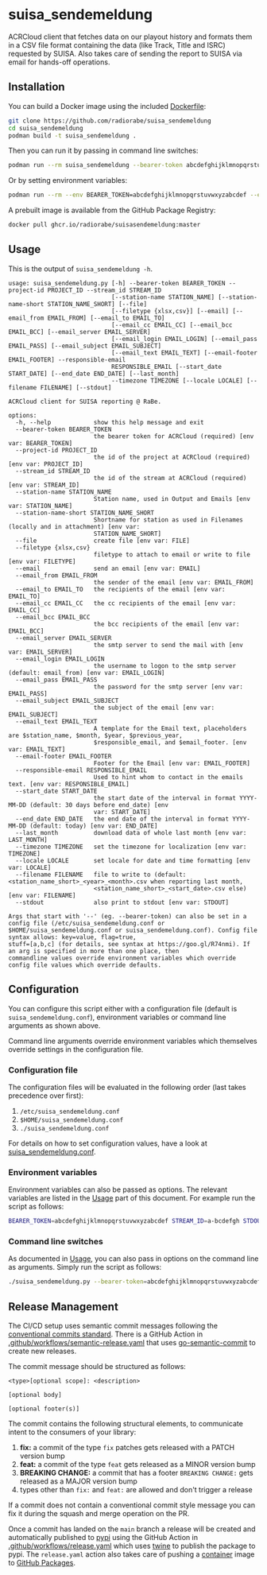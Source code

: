 # suisa_sendemeldung

ACRCloud client that fetches data on our playout history and formats them in a CSV file format containing the data (like Track, Title and ISRC) requested by SUISA. Also takes care of sending the report to SUISA via email for hands-off operations.

## Installation

You can build a Docker image using the included [Dockerfile](Dockerfile):

```bash
git clone https://github.com/radiorabe/suisa_sendemeldung
cd suisa_sendemeldung
podman build -t suisa_sendemeldung .
```

Then you can run it by passing in command line switches:

```bash
podman run --rm suisa_sendemeldung --bearer-token abcdefghijklmnopqrstuvwxyzabcdef --stream_id a-bcdefgh --stdout
```

Or by setting environment variables:

```bash
podman run --rm --env BEARER_TOKEN=abcdefghijklmnopqrstuvwxyzabcdef --env STREAM_ID=a-bcdefgh --env STDOUT=True suisa_sendemeldung
```

A prebuilt image is available from the GitHub Package Registry:

```bash
docker pull ghcr.io/radiorabe/suisasendemeldung:master
```

## Usage

This is the output of `suisa_sendemeldung -h`.
```
usage: suisa_sendemeldung.py [-h] --bearer-token BEARER_TOKEN --project-id PROJECT_ID --stream_id STREAM_ID
                             [--station-name STATION_NAME] [--station-name-short STATION_NAME_SHORT] [--file]
                             [--filetype {xlsx,csv}] [--email] [--email_from EMAIL_FROM] [--email_to EMAIL_TO]
                             [--email_cc EMAIL_CC] [--email_bcc EMAIL_BCC] [--email_server EMAIL_SERVER]
                             [--email_login EMAIL_LOGIN] [--email_pass EMAIL_PASS] [--email_subject EMAIL_SUBJECT]
                             [--email_text EMAIL_TEXT] [--email-footer EMAIL_FOOTER] --responsible-email
                             RESPONSIBLE_EMAIL [--start_date START_DATE] [--end_date END_DATE] [--last_month]
                             --timezone TIMEZONE [--locale LOCALE] [--filename FILENAME] [--stdout]

ACRCloud client for SUISA reporting @ RaBe.

options:
  -h, --help            show this help message and exit
  --bearer-token BEARER_TOKEN
                        the bearer token for ACRCloud (required) [env var: BEARER_TOKEN]
  --project-id PROJECT_ID
                        the id of the project at ACRCloud (required) [env var: PROJECT_ID]
  --stream_id STREAM_ID
                        the id of the stream at ACRCloud (required) [env var: STREAM_ID]
  --station-name STATION_NAME
                        Station name, used in Output and Emails [env var: STATION_NAME]
  --station-name-short STATION_NAME_SHORT
                        Shortname for station as used in Filenames (locally and in attachment) [env var:
                        STATION_NAME_SHORT]
  --file                create file [env var: FILE]
  --filetype {xlsx,csv}
                        filetype to attach to email or write to file [env var: FILETYPE]
  --email               send an email [env var: EMAIL]
  --email_from EMAIL_FROM
                        the sender of the email [env var: EMAIL_FROM]
  --email_to EMAIL_TO   the recipients of the email [env var: EMAIL_TO]
  --email_cc EMAIL_CC   the cc recipients of the email [env var: EMAIL_CC]
  --email_bcc EMAIL_BCC
                        the bcc recipients of the email [env var: EMAIL_BCC]
  --email_server EMAIL_SERVER
                        the smtp server to send the mail with [env var: EMAIL_SERVER]
  --email_login EMAIL_LOGIN
                        the username to logon to the smtp server (default: email_from) [env var: EMAIL_LOGIN]
  --email_pass EMAIL_PASS
                        the password for the smtp server [env var: EMAIL_PASS]
  --email_subject EMAIL_SUBJECT
                        the subject of the email [env var: EMAIL_SUBJECT]
  --email_text EMAIL_TEXT
                        A template for the Email text, placeholders are $station_name, $month, $year, $previous_year,
                        $responsible_email, and $email_footer. [env var: EMAIL_TEXT]
  --email-footer EMAIL_FOOTER
                        Footer for the Email [env var: EMAIL_FOOTER]
  --responsible-email RESPONSIBLE_EMAIL
                        Used to hint whom to contact in the emails text. [env var: RESPONSIBLE_EMAIL]
  --start_date START_DATE
                        the start date of the interval in format YYYY-MM-DD (default: 30 days before end_date) [env
                        var: START_DATE]
  --end_date END_DATE   the end date of the interval in format YYYY-MM-DD (default: today) [env var: END_DATE]
  --last_month          download data of whole last month [env var: LAST_MONTH]
  --timezone TIMEZONE   set the timezone for localization [env var: TIMEZONE]
  --locale LOCALE       set locale for date and time formatting [env var: LOCALE]
  --filename FILENAME   file to write to (default: <station_name_short>_<year>_<month>.csv when reporting last month,
                        <station_name_short>_<start_date>.csv else) [env var: FILENAME]
  --stdout              also print to stdout [env var: STDOUT]

Args that start with '--' (eg. --bearer-token) can also be set in a config file (/etc/suisa_sendemeldung.conf or
$HOME/suisa_sendemeldung.conf or suisa_sendemeldung.conf). Config file syntax allows: key=value, flag=true,
stuff=[a,b,c] (for details, see syntax at https://goo.gl/R74nmi). If an arg is specified in more than one place, then
commandline values override environment variables which override config file values which override defaults.
```

## Configuration

You can configure this script either with a configuration file (default is `suisa_sendemeldung.conf`), environment variables or command line arguments as shown above.

Command line arguments override environment variables which themselves override settings in the configuration file.

### Configuration file

The configuration files will be evaluated in the following order (last takes precedence over first):

  1. `/etc/suisa_sendemeldung.conf`
  2. `$HOME/suisa_sendemeldung.conf`
  3. `./suisa_sendemeldung.conf`

For details on how to set configuration values, have a look at [suisa_sendemeldung.conf](etc/suisa_sendemeldung.conf).

### Environment variables

Environment variables can also be passed as options. The relevant variables are listed in the [Usage](#Usage) part of this document. For example run the script as follows:

```bash
BEARER_TOKEN=abcdefghijklmnopqrstuvwxyzabcdef STREAM_ID=a-bcdefgh STDOUT=True ./suisa_sendemeldung.py
```

### Command line switches

As documented in [Usage](#Usage), you can also pass in options on the command line as arguments. Simply run the script as follows:

```bash
./suisa_sendemeldung.py --bearer-token=abcdefghijklmnopqrstuvwxyzabcdef --stream_id=a-bcdefgh --stdout
```

## Release Management

The CI/CD setup uses semantic commit messages following the [conventional commits standard](https://www.conventionalcommits.org/en/v1.0.0/).
There is a GitHub Action in [.github/workflows/semantic-release.yaml](./.github/workflows/semantic-release.yaml)
that uses [go-semantic-commit](https://go-semantic-release.xyz/) to create new
releases.

The commit message should be structured as follows:

```
<type>[optional scope]: <description>

[optional body]

[optional footer(s)]
```

The commit contains the following structural elements, to communicate intent to the consumers of your library:

1. **fix:** a commit of the type `fix` patches gets released with a PATCH version bump
1. **feat:** a commit of the type `feat` gets released as a MINOR version bump
1. **BREAKING CHANGE:** a commit that has a footer `BREAKING CHANGE:` gets released as a MAJOR version bump
1. types other than `fix:` and `feat:` are allowed and don't trigger a release

If a commit does not contain a conventional commit style message you can fix
it during the squash and merge operation on the PR.

Once a commit has landed on the `main` branch a release will be created and automatically published to [pypi](https://pypi.org/)
using the GitHub Action in [.github/workflows/release.yaml](./.github/workflows/reliease.yaml) which uses [twine](https://twine.readthedocs.io/)
to publish the package to pypi. The `release.yaml` action also takes care of pushing a [container](https://opencontainers.org/)
image to [GitHub Packages](https://github.com/features/packages).
